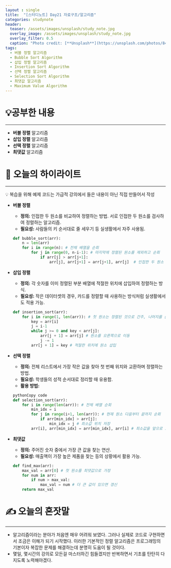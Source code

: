 ```yaml
---
layout : single
title:  "[스터디노트] Day21 자료구조/알고리즘"
categories: studynote
header:
  teaser: /assets/images/unsplash/study_note.jpg
  overlay_image: /assets/images/unsplash/study_note.jpg
  overlay_filter: 0.5
  caption: "Photo credit: [**Unsplash**](https://unsplash.com/photos/842ofHC6MaI)"
tags:
  - 버블 정렬 알고리즘
  - Bubble Sort Algorithm
  - 삽입 정렬 알고리즘
  - Insertion Sort Algorithm
  - 선택 정렬 알고리즘
  - Selection Sort Algorithm
  - 최댓값 알고리즘
  - Maximum Value Algorithm
---
```



# 💡공부한 내용

---

- **버블 정렬** 알고리즘
- **삽입 정렬** 알고리즘
- **선택 정렬** 알고리즘
- **최댓값** 알고리즘

# 📝 오늘의 하이라이트

---

<aside>
💡 복습을 위해 예제 코드는 가급적 강의에서 들은 내용이 아닌 직접 만들어서 작성

</aside>

- **버블 정렬**
    - **정의:** 인접한 두 원소를 비교하여 정렬하는 방법. 서로 인접한 두 원소를 검사하여 정렬하는 알고리즘.
    - **필요성:** 사람들의 키 순서대로 줄 세우기 등 실생활에서 자주 사용됨.
    
    ```python
    def bubble_sort(arr):
        n = len(arr)
        for i in range(n): # 전체 배열을 순회
            for j in range(0, n-i-1): # 마지막에 정렬된 원소를 제외하고 순회
                if arr[j] > arr[j+1]:
                    arr[j], arr[j+1] = arr[j+1], arr[j]  # 인접한 두 원소 비교 후 교환
    ```
    
- **삽입 정렬**
    - **정의:** 각 숫자를 이미 정렬된 부분 배열에 적절한 위치에 삽입하여 정렬하는 방식.
    - **필요성:** 작은 데이터셋의 경우, 카드를 정렬할 때 사용하는 방식처럼 실생활에서도 적용 가능.
    
    ```python
    def insertion_sort(arr):
        for i in range(1, len(arr)): # 첫 원소는 정렬된 것으로 간주, 나머지를 순회
            key = arr[i]
            j = i-1
            while j >= 0 and key < arr[j]:
                arr[j + 1] = arr[j] # 원소를 오른쪽으로 이동
                j -= 1
            arr[j + 1] = key # 적절한 위치에 원소 삽입
    
    ```
    
- **선택 정렬**
    - **정의:** 전체 리스트에서 가장 작은 값을 찾아 첫 번째 위치와 교환하며 정렬하는 방법.
    - **필요성:** 학생들의 성적 순서대로 정리할 때 유용함.
    - **활용 방법:**
    
    ```python
    pythonCopy code
    def selection_sort(arr):
        for i in range(len(arr)): # 전체 배열 순회
            min_idx = i
            for j in range(i+1, len(arr)): # 현재 원소 다음부터 끝까지 순회
                if arr[min_idx] > arr[j]:
                    min_idx = j # 최소값 위치 저장
            arr[i], arr[min_idx] = arr[min_idx], arr[i] # 최소값을 앞으로 보냄
    ```
    
- **최댓값**
    - **정의:** 주어진 숫자 중에서 가장 큰 값을 찾는 연산.
    - **필요성:** 매출액이 가장 높은 제품을 찾는 등의 상황에서 활용 가능.
    
    ```python
    def find_max(arr):
        max_val = arr[0] # 첫 원소를 최댓값으로 가정
        for num in arr:
            if num > max_val:
                max_val = num # 더 큰 값이 있으면 갱신
        return max_val
    ```
    

# ✍️ 오늘의 혼잣말

---

- 알고리즘이라는 분야가 처음엔 매우 어려워 보였다. 그러나 실제로 코드로 구현하면서 조금은 이해가 되기 시작했다. 이러한 기본적인 정렬 알고리즘은 프로그래밍의 기본이자 복잡한 문제를 해결하는데 분명히 도움이 될 것이다.
- 몇일, 몇시간의 강의로 모든걸 마스터하긴 힘들겠지만 반복하면서 기초를 탄탄히 다지도록 노력해야겠다.